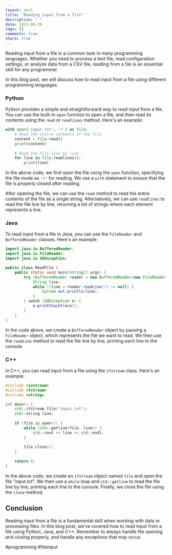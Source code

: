 ```yaml
---
layout: post
title: "Reading input from a file"
description: " "
date: 2023-09-26
tags: []
comments: true
share: true
---
```


Reading input from a file is a common task in many programming languages. Whether you need to process a text file, read configuration settings, or analyze data from a CSV file, reading from a file is an essential skill for any programmer.

In this blog post, we will discuss how to read input from a file using different programming languages.

### Python

Python provides a simple and straightforward way to read input from a file. You can use the built-in `open` function to open a file, and then read its contents using the `read` or `readlines` method. Here's an example:

```python
with open('input.txt', 'r') as file:
    # Read the entire contents of the file
    content = file.read()
    print(content)
    
    # Read the file line by line
    for line in file.readlines():
        print(line)
```

In the above code, we first open the file using the `open` function, specifying the file mode as `'r'` for reading. We use a `with` statement to ensure that the file is properly closed after reading. 

After opening the file, we can use the `read` method to read the entire contents of the file as a single string. Alternatively, we can use `readlines` to read the file line by line, returning a list of strings where each element represents a line.

### Java

To read input from a file in Java, you can use the `FileReader` and `BufferedReader` classes. Here's an example:

```java
import java.io.BufferedReader;
import java.io.FileReader;
import java.io.IOException;

public class ReadFile {
    public static void main(String[] args) {
        try (BufferedReader reader = new BufferedReader(new FileReader("input.txt"))) {
            String line;
            while ((line = reader.readLine()) != null) {
                System.out.println(line);
            }
        } catch (IOException e) {
            e.printStackTrace();
        }
    }
}
```

In the code above, we create a `BufferedReader` object by passing a `FileReader` object, which represents the file we want to read. We then use the `readLine` method to read the file line by line, printing each line to the console.

### C++

In C++, you can read input from a file using the `ifstream` class. Here's an example:

```cpp
#include <iostream>
#include <fstream>
#include <string>

int main() {
    std::ifstream file("input.txt");
    std::string line;
    
    if (file.is_open()) {
        while (std::getline(file, line)) {
            std::cout << line << std::endl;
        }
        
        file.close();
    }
    
    return 0;
}
```

In the above code, we create an `ifstream` object named `file` and open the file "input.txt". We then use a `while` loop and `std::getline` to read the file line by line, printing each line to the console. Finally, we close the file using the `close` method.

## Conclusion

Reading input from a file is a fundamental skill when working with data or processing files. In this blog post, we've covered how to read input from a file using Python, Java, and C++. Remember to always handle file opening and closing properly, and handle any exceptions that may occur.

#programming #fileinput